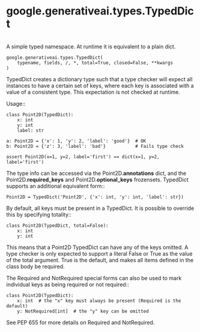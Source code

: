 
# google.generativeai.types.TypedDict

<!-- Insert buttons and diff -->

<table class="tfo-notebook-buttons tfo-api nocontent">

</table>



A simple typed namespace. At runtime it is equivalent to a plain dict.


<pre class="devsite-click-to-copy prettyprint lang-py tfo-signature-link">
<code>google.generativeai.types.TypedDict(
    typename, fields, /, *, total=True, closed=False, **kwargs
)
</code></pre>



<!-- Placeholder for "Used in" -->

TypedDict creates a dictionary type such that a type checker will expect all
instances to have a certain set of keys, where each key is
associated with a value of a consistent type. This expectation
is not checked at runtime.

Usage::

    class Point2D(TypedDict):
        x: int
        y: int
        label: str

    a: Point2D = {'x': 1, 'y': 2, 'label': 'good'}  # OK
    b: Point2D = {'z': 3, 'label': 'bad'}           # Fails type check

    assert Point2D(x=1, y=2, label='first') == dict(x=1, y=2, label='first')

The type info can be accessed via the Point2D.__annotations__ dict, and
the Point2D.__required_keys__ and Point2D.__optional_keys__ frozensets.
TypedDict supports an additional equivalent form::

    Point2D = TypedDict('Point2D', {'x': int, 'y': int, 'label': str})

By default, all keys must be present in a TypedDict. It is possible
to override this by specifying totality::

    class Point2D(TypedDict, total=False):
        x: int
        y: int

This means that a Point2D TypedDict can have any of the keys omitted. A type
checker is only expected to support a literal False or True as the value of
the total argument. True is the default, and makes all items defined in the
class body be required.

The Required and NotRequired special forms can also be used to mark
individual keys as being required or not required::

    class Point2D(TypedDict):
        x: int  # the "x" key must always be present (Required is the default)
        y: NotRequired[int]  # the "y" key can be omitted

See PEP 655 for more details on Required and NotRequired.